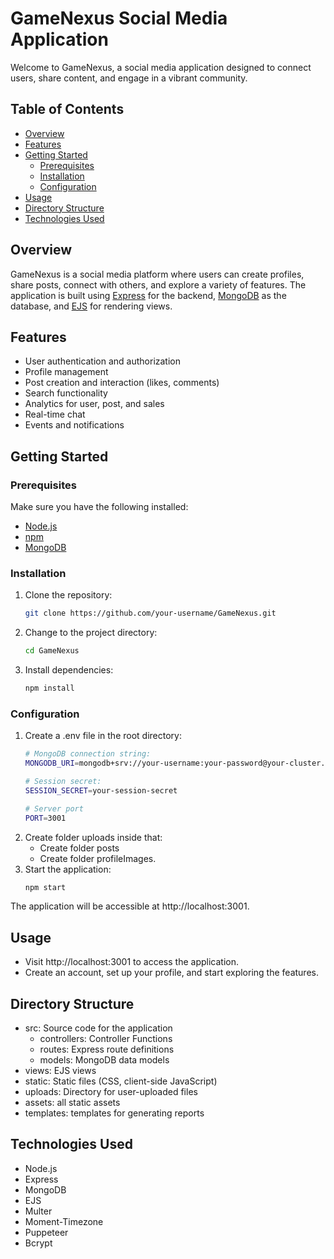 # GameNexus Social Media Application

Welcome to GameNexus, a social media application designed to connect users, share content, and engage in a vibrant community.

## Table of Contents
- [Overview](#overview)
- [Features](#features)
- [Getting Started](#getting-started)
  - [Prerequisites](#prerequisites)
  - [Installation](#installation)
  - [Configuration](#configuration)
- [Usage](#usage)
- [Directory Structure](#directory-structure)
- [Technologies Used](#technologies-used)

## Overview

GameNexus is a social media platform where users can create profiles, share posts, connect with others, and explore a variety of features. The application is built using [Express](https://expressjs.com/) for the backend, [MongoDB](https://www.mongodb.com/) as the database, and [EJS](https://ejs.co/) for rendering views.

## Features

- User authentication and authorization
- Profile management
- Post creation and interaction (likes, comments)
- Search functionality
- Analytics for user, post, and sales
- Real-time chat
- Events and notifications

## Getting Started

### Prerequisites

Make sure you have the following installed:

- [Node.js](https://nodejs.org/)
- [npm](https://www.npmjs.com/)
- [MongoDB](https://www.mongodb.com/)

### Installation

1. Clone the repository:

   ```bash
   git clone https://github.com/your-username/GameNexus.git

2. Change to the project directory:
   ```bash
   cd GameNexus
3. Install dependencies:
   ```bash
   npm install

### Configuration
1. Create a .env file in the root directory:
   ```bash
   # MongoDB connection string:
   MONGODB_URI=mongodb+srv://your-username:your-password@your-cluster.mongodb.net/your-database
   
   # Session secret:
   SESSION_SECRET=your-session-secret

   # Server port
   PORT=3001
2. Create folder uploads inside that:
   - Create folder posts
   - Create folder profileImages.
3. Start the application:
   ```bash
   npm start
The application will be accessible at http://localhost:3001.

## Usage
- Visit http://localhost:3001 to access the application.
- Create an account, set up your profile, and start exploring the features.

## Directory Structure
- src: Source code for the application
   - controllers: Controller Functions
   - routes: Express route definitions
   - models: MongoDB data models
- views: EJS views
- static: Static files (CSS, client-side JavaScript)
- uploads: Directory for user-uploaded files
- assets: all static assets
- templates: templates for generating reports

## Technologies Used
- Node.js
- Express
- MongoDB
- EJS
- Multer
- Moment-Timezone
- Puppeteer
- Bcrypt
